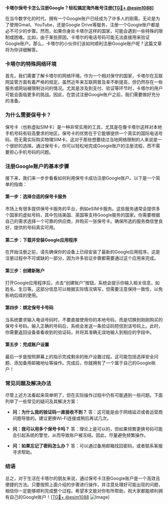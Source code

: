 **卡塔尔保号卡怎么注册Google？轻松搞定海外账号注册[[TG💪+ @esim1088](https://t.me/s/esim1088)]**

在当今数字化的时代，拥有一个Google账户已经成为了许多人的刚需。无论是为了使用Gmail、YouTube，还是Google Drive等服务，注册一个Google账户都是必不可少的步骤。然而，如果你身处卡塔尔这样的国家，可能会遇到一些特殊的限制或困难。比如，由于某些原因，卡塔尔的电话号码可能无法直接用来验证Google账户。那么，卡塔尔的小伙伴们该如何顺利注册Google账户呢？这篇文章将为你详细解答。

### 卡塔尔的特殊网络环境

首先，我们需要了解卡塔尔的网络环境。作为一个相对保守的国家，卡塔尔在互联网监管方面有着严格的规定。虽然近年来互联网普及率不断提高，但仍然存在一些服务或网站被限制访问的情况。尤其是涉及到支付、验证等环节时，卡塔尔的用户可能会面临更多的挑战。因此，在尝试注册Google账户之前，我们需要做好充分的准备。

### 为什么需要保号卡？

保号卡（也称虚拟SIM卡）是一种非常实用的工具，尤其是在像卡塔尔这样对本地手机号码有较高要求的地区。保号卡的优势在于它能够提供一个真实的国际电话号码，而无需实际购买物理SIM卡。这对于那些想要绕过当地网络限制的人来说是一个很好的选择。通过保号卡，你可以轻松地完成Google账户的注册流程，而不需要担心手机号码的问题。

### 注册Google账户的基本步骤

接下来，我们来一步步看看如何利用保号卡成功注册Google账户。以下是一个简单的指南：

#### 第一步：选择合适的保号卡服务

市场上有很多提供保号卡服务的平台，例如eSIM卡服务。这些服务通常会提供多个国家的虚拟号码，其中包括美国、英国等支持Google服务的国家。你需要根据自己的需求选择一个可靠的供应商，并购买一张保号卡。确保所选的服务商信誉良好，提供的号码真实可用。

#### 第二步：下载并安装Google应用程序

在开始注册之前，请先确保你的设备上已经安装了最新的Google应用程序。这是注册过程中不可或缺的一部分，因为许多验证步骤都需要通过这个应用来完成。

#### 第三步：创建新账户

打开Google应用程序后，点击“创建账户”按钮。系统会提示你输入相关信息，如姓名、生日等。这部分信息可以根据实际情况填写，但需要注意保持一致性，以免影响后续的使用。

#### 第四步：绑定保号卡号码

当系统要求输入电话号码时，不要直接使用你的本地号码，而是切换到刚刚购买的保号卡号码。输入正确的号码后，系统会发送一条验证码短信到该号码上。此时，你需要返回设备查看收到的验证码，并将其准确无误地输入到相应的字段中。

#### 第五步：完成账户设置

最后一步是按照屏幕上的指示完成剩余的账户设置过程。这可能包括选择安全问题、添加备用邮箱地址等操作。完成后，你就拥有了一个属于自己的Google账户！

### 常见问题及解决办法

尽管上述方法看起来简单明了，但在实际操作过程中仍有可能遇到一些问题。下面列举了一些常见的疑问及其解决方案：

- **问：为什么我的验证码一直接收不到？**
  答：这可能是由于网络延迟或者运营商问题导致的。建议更换Wi-Fi连接或稍后再试几次。

- **问：我可以用多个保号卡吗？**
  答：理论上是可以的，但如果频繁更换号码可能会引起系统的警觉，从而导致账户被冻结。因此，尽量避免频繁操作。

- **问：如果忘记了密码怎么办？**
  答：可以通过备用邮箱找回密码，或者联系客服寻求帮助。

### 结语

总之，对于生活在卡塔尔的朋友来说，通过保号卡注册Google账户是一个高效且便捷的方法。只要按照上面介绍的步骤进行操作，并注意处理好可能出现的问题，相信你一定能够顺利完成整个过程。希望本文能对你有所帮助，祝大家都能顺利拥有自己的Google账户！[[TG💪+ @esim1088](https://t.me/s/esim1088) ![Image](https://i.postimg.cc/4NQfJmqS/Snipaste-2025-05-13-00-14-12.png)]